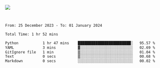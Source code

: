 ![](https://github-widgetbox.vercel.app/api/profile?username=meowkj&data=followers,repositories,stars,commits&theme=nautilus)

  

<br/>  



<!--START_SECTION:waka-->

```txt
From: 25 December 2023 - To: 01 January 2024

Total Time: 1 hr 52 mins

Python           1 hr 47 mins    ████████████████████████░   95.57 %
YAML             3 mins          ▓░░░░░░░░░░░░░░░░░░░░░░░░   02.69 %
GitIgnore file   1 min           ▒░░░░░░░░░░░░░░░░░░░░░░░░   01.04 %
Text             0 secs          ▒░░░░░░░░░░░░░░░░░░░░░░░░   00.68 %
Markdown         0 secs          ░░░░░░░░░░░░░░░░░░░░░░░░░   00.02 %
```

<!--END_SECTION:waka-->



